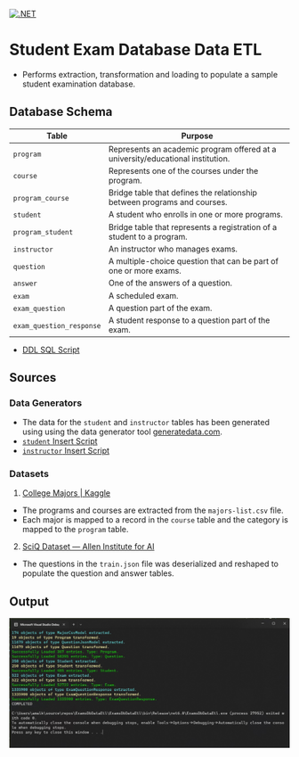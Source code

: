 
[![.NET](https://github.com/amal-stack/ExamsDbDataSeeder/actions/workflows/dotnet.yml/badge.svg)](https://github.com/amal-stack/ExamsDbDataSeeder/actions/workflows/dotnet.yml)
# Student Exam Database Data ETL
* Performs extraction, transformation and loading to populate a sample student examination database.


## Database Schema

| Table 	                   | Purpose                                                                         |
|----------------------------|---------------------------------------------------------------------------------|
| `program`                  | Represents an academic program offered at a university/educational institution. |
| `course`                   | Represents one of the courses under the program.                                |
| `program_course`           | Bridge table that defines the relationship between programs and courses.        |
| `student`                  | A student who enrolls in one or more programs.                                  |   
| `program_student`          | Bridge table that represents a registration of a student to a program.          |
| `instructor`               | An instructor who manages exams.                                                |
| `question`                 | A multiple-choice question that can be part of one or more exams.               |
| `answer`                   | One of the answers of a question.                                               |
| `exam`	                   | A scheduled exam.                                                               |
| `exam_question`	           | A question part of the exam.                                                    |
| `exam_question_response`   | A student response to a question part of the exam.                              |

- [DDL SQL Script](/ExamsDbDataEtl/SQL/create-tables.sql)

## Sources
### Data Generators
* The data for the `student` and `instructor` tables has been generated using using the data generator 
tool [generatedata.com](https://generatedata.com/).
* [`student` Insert Script](/ExamsDbDataEtl/SQL/student-insert.sql)
* [`instructor` Insert Script](/ExamsDbDataEtl/SQL/instructor-insert.sql)

### Datasets
1. [College Majors | Kaggle](https://www.kaggle.com/datasets/tunguz/college-majors)
* The programs and courses are extracted from the `majors-list.csv` file. 
* Each major is mapped to a record in the `course` table and the category is mapped to the `program` table.

2. [SciQ Dataset — Allen Institute for AI](https://allenai.org/data/sciq)
* The questions in the `train.json` file was deserialized and reshaped to populate the question and answer tables.
##  Output
![](ExamsDbDataEtl/ExamsDbDataEtl_Output.jpg)
